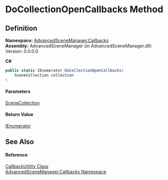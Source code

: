 # DoCollectionOpenCallbacks Method

## Definition

**Namespace:** [AdvancedSceneManager.Callbacks](N_AdvancedSceneManager_Callbacks.md)\
**Assembly:** AdvancedSceneManager (in AdvancedSceneManager.dll) Version: 0.0.0.0

**C#**

```c#
public static IEnumerator DoCollectionOpenCallbacks(
	SceneCollection collection
)
```

#### Parameters

&#x20; [SceneCollection](T_AdvancedSceneManager_Models_SceneCollection.md)&#x20;

#### Return Value

[IEnumerator](https://learn.microsoft.com/dotnet/api/system.collections.ienumerator)

## See Also

#### Reference

[CallbackUtility Class](T_AdvancedSceneManager_Callbacks_CallbackUtility.md)\
[AdvancedSceneManager.Callbacks Namespace](N_AdvancedSceneManager_Callbacks.md)
